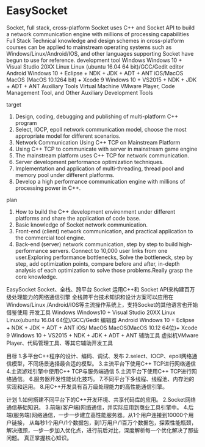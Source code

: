 # EasySocket

Socket, full stack, cross-platform
Socket uses C++ and Socket API to build a network communication engine with millions of processing capabilities
Full Stack
Technical knowledge and design schemes in cross-platform courses can be applied to mainstream operating systems such as Windows/Linux/Android/IOS, and other languages supporting Socket have begun to use for reference.
development tool
Windows Windows 10 + Visual Studio 20XX
Linux Linux (ubuntu 16.04 64 bit)/GCC/Gedit editor
Android Windows 10 + Eclipse + NDK + JDK + ADT + ANT
iOS/MacOS MacOS (MacOS 10.1264 bit) + Xcode 9
Windows 10 + VS2015 + NDK + JDK + ADT + ANT
Auxiliary Tools Virtual Machine VMware Player, Code Management Tool, and Other Auxiliary Development Tools

target
1. Design, coding, debugging and publishing of multi-platform C++ program
2. Select, IOCP, epoll network communication model, choose the most appropriate model for different scenarios.
3. Network Communication Using C++ TCP on Mainstream Platform
4. Using C++ TCP to communicate with server in mainstream game engine
5. The mainstream platform uses C++ TCP for network communication.
6. Server development performance optimization techniques.
7. Implementation and application of multi-threading, thread pool and memory pool under different platforms.
8. Develop a high performance communication engine with millions of processing power in C++.

plan
1. How to build the C++ development environment under different platforms and share the application of code base.
2. Basic knowledge of Socket network communication.
3. Front-end (client) network communication, and practical application to the commercial tool engine.
4. Back-end (server) network communication, step by step to build high-performance servers. 
Connect to 10,000 user links from one user.Exploring performance bottlenecks,
Solve the bottleneck, step by step, add optimization points, compare before and after,
in-depth analysis of each optimization to solve those problems.Really grasp the core knowledge.

EasySocket
Socket、全栈、跨平台 Socket 运用C++和 Socket API来构建百万级处理能力的网络通信引擎 
全栈跨平台技术知识和设计方案可以应用在Windows/Linux /Android/IOS等主流操作系统上，支持Socket的其他语言也开始借鉴使用 
开发工具
Windows Windows10 + Visual Studio 20XX Linux Linux(ubuntu 16.04 64位)/GCC/Gedit 
编辑器 
Android Windows 10 + Eclipse + NDK + JDK + ADT + ANT 
iOS/ MacOS MacOS(MacOS 10.12 64位)+ Xcode 9 Windows 10 + VS2015 + NDK + JDK + ADT + ANT
辅助工具
虚拟机VMware Player、代码管理工具、等其它辅助开发工具

目标
1.多平台C++程序的设计、编码、调试、发布
2.select、IOCP、epoll网络通信模型，不同场景选择最合适的模型。
3.主流平台下使用C++ TCP进行网络通信
4.主流游戏引擎中使用C++ TCP与服务端通信
5.主流平台下使用C++ TCP进行网络通信。
6.服务器开发性能优化技巧。
7.不同平台下多线程、线程池、内存池的实现和运用。
8.用C++开发具有百万级处理能力的高性能通信引擎。

计划
1.如何搭建不同平台下的C++开发环境、共享代码库的应用。
2.Socket网络通信基础知识。
3.前端(客户端)网络通信，并实际应用到商业工具引擎中。
4.后端(服务端)网络通信，一步一步建立高性能服务器。从1个用户连接到10000个用户链接，
从每秒1个用户/1个数据包，到1万用户/1百万个数据包，探索性能瓶颈，
解决瓶颈，一步一步加入优化点，进行前后对比，深度解析每一个优化解决了那些问题。
真正掌握核心知识。


